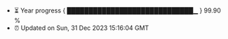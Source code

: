 - ⏳ Year progress { █████████████████████████████▁ } 99.90 %
- ⏰ Updated on Sun, 31 Dec 2023 15:16:04 GMT

